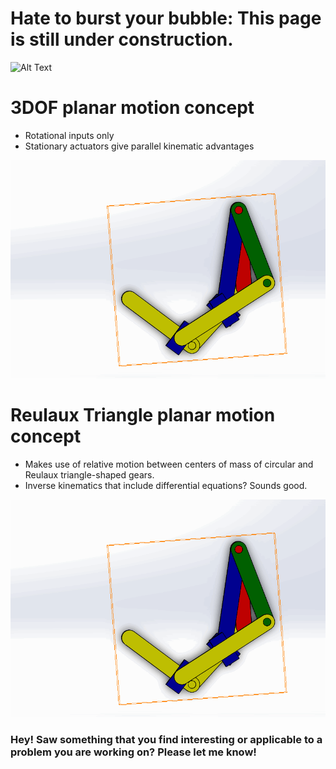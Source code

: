 # Hate to burst your bubble: This page is still under construction.
![Alt Text](https://media.giphy.com/media/1SW3w3VEmsn1C/giphy.gif)

# 3DOF planar motion concept

- Rotational inputs only
- Stationary actuators give parallel kinematic advantages

![alt Text](https://github.com/DouwMarx/DouwMarx/blob/master/PMC2.gif)

# Reulaux Triangle planar motion concept

- Makes use of relative motion between centers of mass of circular and Reulaux triangle-shaped gears. 
- Inverse kinematics that include differential equations? Sounds good. 

![Alt Text](https://github.com/DouwMarx/DouwMarx/blob/master/PM.gif)


### Hey! Saw something that you find interesting or applicable to a problem you are working on? Please let me know!
